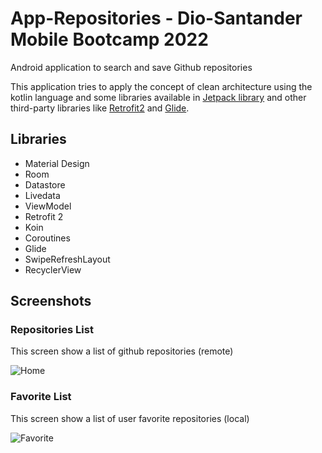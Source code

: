 # App-Repositories - Dio-Santander Mobile Bootcamp 2022
Android application to search and save Github repositories

This application tries to apply the concept of clean architecture using the kotlin language and some libraries available in [Jetpack library](https://developer.android.com/jetpack) and other third-party libraries like [Retrofit2](https://square.github.io/retrofit/) and [Glide](https://bumptech.github.io/glide/).

## Libraries
- Material Design
- Room
- Datastore
- Livedata
- ViewModel
- Retrofit 2
- Koin
- Coroutines
- Glide
- SwipeRefreshLayout
- RecyclerView

## Screenshots

### Repositories List
This screen show a list of github repositories (remote)

![Home](https://github.com/punkmic/App-repositories/blob/master/app/src/main/res/raw/repositories_list_light.png)

### Favorite List
This screen show a list of user favorite repositories (local)

![Favorite](https://github.com/punkmic/App-repositories/blob/master/app/src/main/res/raw/favorite_light.png)



